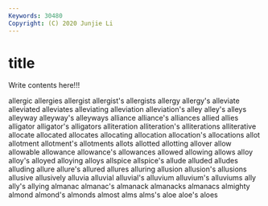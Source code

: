 ```yaml
---
Keywords: 30480
Copyright: (C) 2020 Junjie Li
---
```


# title

Write contents here!!!

allergic 
allergies 
allergist 
allergist's 
allergists 
allergy
allergy's 
alleviate 
alleviated 
alleviates 
alleviating 
alleviation 
alleviation's 
alley 
alley's 
alleys
alleyway 
alleyway's 
alleyways 
alliance 
alliance's 
alliances 
allied 
allies 
alligator 
alligator's
alligators 
alliteration 
alliteration's 
alliterations 
alliterative 
allocate 
allocated 
allocates 
allocating 
allocation
allocation's 
allocations 
allot 
allotment 
allotment's 
allotments 
allots 
allotted 
allotting 
allover
allow 
allowable 
allowance 
allowance's 
allowances 
allowed 
allowing 
allows 
alloy 
alloy's
alloyed 
alloying 
alloys 
allspice 
allspice's 
allude 
alluded 
alludes 
alluding 
allure
allure's 
allured 
allures 
alluring 
allusion 
allusion's 
allusions 
allusive 
allusively 
alluvia
alluvial 
alluvial's 
alluvium 
alluvium's 
alluviums 
ally 
ally's 
allying 
almanac 
almanac's
almanack 
almanacks 
almanacs 
almighty 
almond 
almond's 
almonds 
almost 
alms 
alms's
aloe 
aloe's 
aloes 
